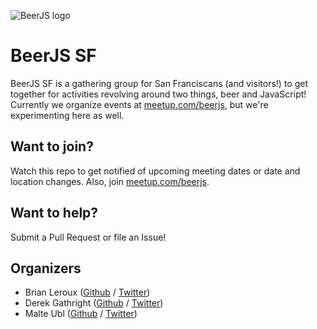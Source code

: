 ![BeerJS logo](https://secure.gravatar.com/avatar/43c360c53b793cfb13f77efcee3bd5cb?s=420&d=https://a248.e.akamai.net/assets.github.com%2Fimages%2Fgravatars%2Fgravatar-org-420.png)

BeerJS SF
=========

BeerJS SF is a gathering group for San Franciscans (and visitors!) to get together for activities revolving around two things, beer and JavaScript!  Currently we organize events at [meetup.com/beerjs](http://www.meetup.com/beerjs), but we're experimenting here as well.


Want to join?
-------------

Watch this repo to get notified of upcoming meeting dates or date and location changes.  Also, join [meetup.com/beerjs](http://www.meetup.com/beerjs).


Want to help?
-------------

Submit a Pull Request or file an Issue!


Organizers
-------

* Brian Leroux ([Github](https://github.com/brianleroux) / [Twitter](https://twitter.com/brianleroux))
* Derek Gathright ([Github](https://github.com/derek) / [Twitter](https://twitter.com/derek))
* Malte Ubl ([Github](https://github.com/cramforce) / [Twitter](https://twitter.com/cramforce))
